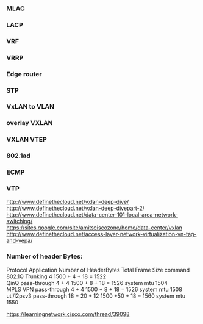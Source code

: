 ### MLAG 

### LACP

### VRF 

### VRRP 

### Edge router

### STP 

### VxLAN to VLAN

### overlay VXLAN  

### VXLAN VTEP

### 802.1ad

### ECMP

### VTP  

http://www.definethecloud.net/vxlan-deep-dive/   
http://www.definethecloud.net/vxlan-deep-divepart-2/   
http://www.definethecloud.net/data-center-101-local-area-network-switching/   
https://sites.google.com/site/amitsciscozone/home/data-center/vxlan   
http://www.definethecloud.net/access-layer-network-virtualization-vn-tag-and-vepa/  

### Number of header Bytes:   
Protocol Application          Number of HeaderBytes     Total Frame Size              command    
802.1Q  Trunking                      4               1500 + 4 + 18 = 1522    
QinQ pass-through                   4 + 4             1500 + 8 + 18 = 1526       system mtu 1504     
MPLS VPN pass-through               4 + 4             1500 + 8 + 18 = 1526       system mtu 1508   
uti/l2psv3 pass-through          18 + 20 + 12         1500 +50 + 18 = 1560       system mtu 1550    

[https://learningnetwork.cisco.com/thread/39098 ](https://learningnetwork.cisco.com/thread/39098 )
